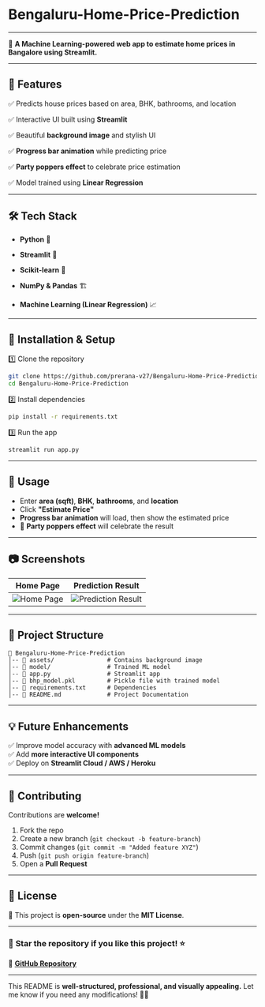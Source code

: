# Bengaluru-Home-Price-Prediction

---

🔮 **A Machine Learning-powered web app to estimate home prices in Bangalore using Streamlit.**  

---  

## 🚀 **Features**  
✅ Predicts house prices based on area, BHK, bathrooms, and location

✅ Interactive UI built using **Streamlit**  

✅ Beautiful **background image** and stylish UI 

✅ **Progress bar animation** while predicting price 

✅ **Party poppers effect** to celebrate price estimation  

✅ Model trained using **Linear Regression**  

---

## 🛠️ **Tech Stack**  
- **Python** 🐍
  
- **Streamlit** 🎈
  
- **Scikit-learn** 🤖
  
- **NumPy & Pandas** 🏗
   
- **Machine Learning (Linear Regression)** 📈  

---

## 📌 **Installation & Setup**  

1️⃣ Clone the repository  
```bash
git clone https://github.com/prerana-v27/Bengaluru-Home-Price-Prediction.git
cd Bengaluru-Home-Price-Prediction
```  

2️⃣ Install dependencies  
```bash
pip install -r requirements.txt
```  

3️⃣ Run the app  
```bash
streamlit run app.py
```  

---

## 🎯 **Usage**  
- Enter **area (sqft)**, **BHK**, **bathrooms**, and **location**  
- Click **"Estimate Price"**  
- **Progress bar animation** will load, then show the estimated price  
- 🎉 **Party poppers effect** will celebrate the result  

---

## 📷 **Screenshots**  

| Home Page | Prediction Result |  
|-----------|------------------|  
| ![Home Page](https://raw.githubusercontent.com/prerana-v27/Bengaluru-Home-Price-Prediction/main/home_screenshot.png) | ![Prediction Result](https://raw.githubusercontent.com/prerana-v27/Bengaluru-Home-Price-Prediction/main/result_screenshot.png) |  

---

## 📌 **Project Structure**  
```
📂 Bengaluru-Home-Price-Prediction  
│-- 📂 assets/               # Contains background image  
│-- 📂 model/                # Trained ML model  
│-- 📄 app.py                # Streamlit app  
│-- 📄 bhp_model.pkl         # Pickle file with trained model  
│-- 📄 requirements.txt      # Dependencies  
│-- 📄 README.md             # Project Documentation  
```

---

## 💡 **Future Enhancements**  
✅ Improve model accuracy with **advanced ML models**  
✅ Add **more interactive UI components**  
✅ Deploy on **Streamlit Cloud / AWS / Heroku**  

---

## 🤝 **Contributing**  
Contributions are **welcome!**  
1. Fork the repo  
2. Create a new branch (`git checkout -b feature-branch`)  
3. Commit changes (`git commit -m "Added feature XYZ"`)  
4. Push (`git push origin feature-branch`)  
5. Open a **Pull Request**  

---

## 📜 **License**  
📄 This project is **open-source** under the **MIT License**.  

---

### 🌟 **Star the repository if you like this project!** ⭐  
🔗 **[GitHub Repository](https://github.com/prerana-v27/Bengaluru-Home-Price-Prediction)**  

---

This README is **well-structured, professional, and visually appealing.** Let me know if you need any modifications! 🚀🔥
